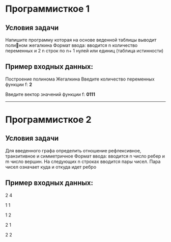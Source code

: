 # Программисткое 1
## Условия задачи
Напишите программу которая на основе веденной таблицы выводит полином жегалкина
Формат ввода: вводится n количество переменных и 2 n строк по n+ 1 нулей или единиц (таблица истинности)

## Пример входных данных:
Построение полинома Жегалкина
Введите количество переменных функции f: **2**

Введите вектор значений функции f: **0111**

---

# Программисткое 2
## Условия задачи
Для введенного графа определить отношение рефлексивное, транзитивное и симметричное Формат ввода: вводится n число ребер и m число вершин. На следующих n строках вводится пары чисел. Пара чисел означает куда и откуда идет ребро

## Пример входных данных:
2 4

1 1

1 2

2 1

2 2

